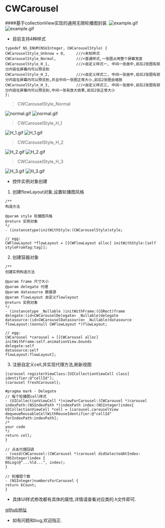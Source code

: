 # CWCarousel

####基于collectionView实现的通用无限轮播图封装.
![example.gif](https://github.com/baozoudiudiu/CWCarousel/blob/master/CWCarousel/Sources/example.gif)
![example.gif](https://upload-images.jianshu.io/upload_images/3096223-64b23965562677f7.gif?imageMogr2/auto-orient/strip)

* 目前支持4种样式
```
typedef NS_ENUM(NSUInteger, CWCarouselStyle) {
CWCarouselStyle_Unknow = 0,     ///<未知样式
CWCarouselStyle_Normal,         ///<普通样式,一张图占用整个屏幕宽度
CWCarouselStyle_H_1,            ///<自定义样式一, 中间一张居中,前后2张图有部分内容在屏幕内可以预览到
CWCarouselStyle_H_2,            ///<自定义样式二, 中间一张居中,前后2张图有部分内容在屏幕内可以预览到,并且中间一张图正常大小,前后2张图会缩放
CWCarouselStyle_H_3,            ///<自定义样式三, 中间一张居中,前后2张图有部分内容在屏幕内可以预览到,中间一张有放大效果,前后2张正常大小
};
```
> CWCarouselStyle_Normal

![normal.gif](https://github.com/baozoudiudiu/CWCarousel/blob/master/CWCarousel/Sources/normal.gif)
![normal.gif](https://upload-images.jianshu.io/upload_images/3096223-7a745a375cf86b75.gif?imageMogr2/auto-orient/strip)

> CWCarouselStyle_H_1

![H_1.gif](https://github.com/baozoudiudiu/CWCarousel/blob/master/CWCarousel/Sources/H_1.gif)
![H_1.gif](https://upload-images.jianshu.io/upload_images/3096223-04925d699694000a.gif?imageMogr2/auto-orient/strip)
> CWCarouselStyle_H_2

![H_2.gif](https://github.com/baozoudiudiu/CWCarousel/blob/master/CWCarousel/Sources/H_2.gif)
![H_2.gif](https://upload-images.jianshu.io/upload_images/3096223-158f78ab0329288e.gif?imageMogr2/auto-orient/strip)

> CWCarouselStyle_H_3

![H_3.gif](https://github.com/baozoudiudiu/CWCarousel/blob/master/CWCarousel/Sources/H_3.gif)
![H_3.gif](https://upload-images.jianshu.io/upload_images/3096223-39307907361b1e4d.gif?imageMogr2/auto-orient/strip)

* 控件实例对象创建
1. 创建flowLayout对象,设置轮播图风格
```
/**
构造方法

@param style 轮播图风格
@return 实例对象
*/
- (instancetype)initWithStyle:(CWCarouselStyle)style;

// egg:
CWFlowLayout *flowLayout = [[CWFlowLayout alloc] initWithStyle:[self styleFromTag:tag]];
```
2. 创建容器对象
```
/**
创建实例构造方法

@param frame 尺寸大小
@param delegate 代理
@param datasource 数据源
@param flowLayout 自定义flowlayout
@return 实例对象
*/
- (instancetype _Nullable )initWithFrame:(CGRect)frame
delegate:(id<CWCarouselDelegate> _Nullable)delegate
datasource:(id<CWCarouselDatasource> _Nullable)datasource
flowLayout:(nonnull CWFlowLayout *)flowLayout;

// egg:
CWCarousel *carousel = [[CWCarousel alloc] initWithFrame:self.animationView.bounds
delegate:self
datasource:self
flowLayout:flowLayout];
```
3. 注册自定义cell,并实现代理方法,刷新视图
```
[carousel registerViewClass:[UICollectionViewCell class] identifier:@"cellId"];
[carousel freshCarousel];

#pragma mark - Delegate
// 每个轮播图cell样式
- (UICollectionViewCell *)viewForCarousel:(CWCarousel *)carousel indexPath:(NSIndexPath *)indexPath index:(NSInteger)index{
UICollectionViewCell *cell = [carousel.carouselView dequeueReusableCellWithReuseIdentifier:@"cellId" forIndexPath:indexPath];
/*
your code
*/
return cell;
}

// 点击代理回调
- (void)CWCarousel:(CWCarousel *)carousel didSelectedAtIndex:(NSInteger)index {
NSLog(@"...%ld...", index);
}

// 轮播图个数
- (NSInteger)numbersForCarousel {
return kCount;
}
```
* 具体UI样式修改都有具体的属性,详情请查看对应类的.h文件即可. 

[github地址](https://github.com/baozoudiudiu/CWCarousel.git)

* 如有问题和bug,欢迎指正.
